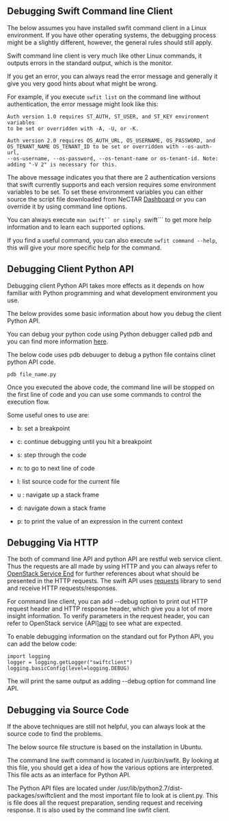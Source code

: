 ## Debugging Swift Command line Client

The below assumes you have installed swfit command client in a Linux
environment. If you have other operating systems, the debugging process might be
a slightly different, however, the general rules should still apply.

Swift command line client is very much like other Linux commands, it outputs
errors in the standard output, which is the monitor.

If you get an error, you can always read the error message and generally it give
you very good hints about what might be wrong.

For example, if you execute ```swfit list``` on the command line without
authentication, the error message might look like this:

```
Auth version 1.0 requires ST_AUTH, ST_USER, and ST_KEY environment variables
to be set or overridden with -A, -U, or -K.

Auth version 2.0 requires OS_AUTH_URL, OS_USERNAME, OS_PASSWORD, and
OS_TENANT_NAME OS_TENANT_ID to be set or overridden with --os-auth-url,
--os-username, --os-password, --os-tenant-name or os-tenant-id. Note:
adding "-V 2" is necessary for this.
```

The above message indicates you that there are 2 authentication versions that
swift currently supports and each version requires some environment variables
to be set. To set these environment variables you can either source the script
file downloaded from NeCTAR [Dashboard][dashboard] or you can override it by
using command line options.

You can always execute ```man swift`` or simply ```swift``` to get more help
information and to learn each supported options.

If you find a useful command, you can also execute ```swfit command --help```,
this will give your more specific help for the command.

## Debugging Client Python API

Debugging client Python API takes more effects as it depends on how familiar
with Python programming and what development environment you use.

The below provides some basic information about how you debug the client Python
API.

You can debug your python code using Python debugger called pdb and you can find
more information [here][pdb].

The below code uses pdb debuuger to debug a python file contains clinet python
API code.

```
pdb file_name.py
```

Once you executed the above code, the command line will be stopped on the first
line of code and you can use some commands to control the execution flow.

Some useful ones to use are:

- b: set a breakpoint

- c: continue debugging until you hit a breakpoint

- s: step through the code

- n: to go to next line of code

- l: list source code for the current file

- u : navigate up a stack frame

- d: navigate down a stack frame

- p: to print the value of an expression in the current context


## Debugging Via HTTP

The both of command line API and python API are restful web service client.
Thus the requests are all made by using HTTP and you can always refer to
[OpenStack Service End][api] for further references about what should be
presented in the HTTP requests. The swift API uses [requests][requests] library
to send and receive HTTP requests/responses.

For command line client, you can add --debug option to print out HTTP request
header and HTTP response header, which give you a lot of more insight
information. To verify parameters in the request header, you can refer to
OpenStack service {API][api] to see what are expected.


To enable debugging information on the standard out for Python API, you can add
the below code:

```
import logging
logger = logging.getLogger("swiftclient")
logging.basicConfig(level=logging.DEBUG)

```

The will print the same output as adding --debug option for command line API.

## Debugging via Source Code

If the above techniques are still not helpful, you can always look at the source
code to find the problems.

The below source file structure is based on the installation in Ubuntu.

The command line swift command is located in /usr/bin/swfit. By looking at this
file, you should get a idea of how the various options are interpreted. This file
acts as an interface for Python API.

The Python API files are located under
/usr/lib/python2.7/dist-packages/swiftclient and the most important file to look
at is client.py. This is file does all the request preparation, sending request
and receiving response. It is also used by the command line swfit client. 


[dashboard]: https://dashboard.rc.nectar.org.au
[api]: http://developer.openstack.org/api-ref-objectstorage-v1.html
[python api]: http://docs.openstack.org/developer/python-swiftclient/swiftclient.html
[pdb]: https://docs.python.org/2/library/pdb.html
[requests]: http://www.python-requests.org/en/latest/